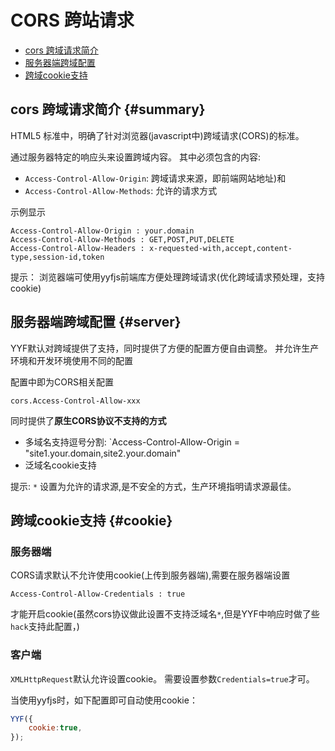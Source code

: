 CORS 跨站请求
========

* [cors 跨域请求简介](#summary)
* [服务器端跨域配置](#server)
* [跨域cookie支持](#cookie)

cors 跨域请求简介 {#summary}
-------

HTML5 标准中，明确了针对浏览器(javascript中)跨域请求(CORS)的标准。

通过服务器特定的响应头来设置跨域内容。
其中必须包含的内容:

* `Access-Control-Allow-Origin`: 跨域请求来源，即前端网站地址)和
* `Access-Control-Allow-Methods`: 允许的请求方式

示例显示
```
Access-Control-Allow-Origin : your.domain
Access-Control-Allow-Methods : GET,POST,PUT,DELETE
Access-Control-Allow-Headers : x-requested-with,accept,content-type,session-id,token
```

提示： 浏览器端可使用yyfjs前端库方便处理跨域请求(优化跨域请求预处理，支持cookie)


服务器端跨域配置 {#server}
-----------------
YYF默认对跨域提供了支持，同时提供了方便的配置方便自由调整。
并允许生产环境和开发环境使用不同的配置

配置中即为CORS相关配置
```
cors.Access-Control-Allow-xxx
```

同时提供了**原生CORS协议不支持的方式**
* 多域名支持逗号分割: `Access-Control-Allow-Origin = "site1.your.domain,site2.your.domain"
* 泛域名cookie支持

提示: `*` 设置为允许的请求源,是不安全的方式，生产环境指明请求源最佳。


跨域cookie支持 {#cookie}
------------------------

### 服务器端

CORS请求默认不允许使用cookie(上传到服务器端),需要在服务器端设置
```
Access-Control-Allow-Credentials : true
```

才能开启cookie(虽然cors协议做此设置不支持泛域名`*`,但是YYF中响应时做了些`hack`支持此配置，)

### 客户端

`XMLHttpRequest`默认允许设置cookie。
需要设置参数`Credentials=true`才可。

当使用yyfjs时，如下配置即可自动使用cookie：
```javascript
YYF({
    cookie:true,
});
```
